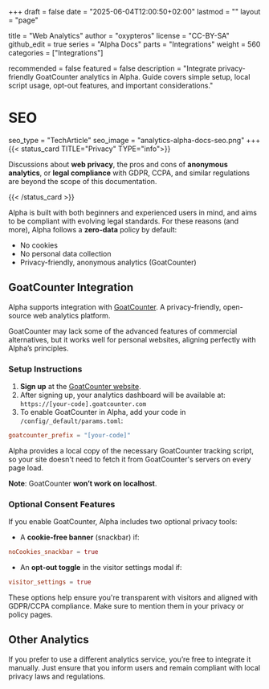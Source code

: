 +++
draft = false
date = "2025-06-04T12:00:50+02:00"
lastmod = ""
layout = "page"

title = "Web Analytics"
author = "oxypteros"
license = "CC-BY-SA"
github_edit = true
series = "Alpha Docs"
  parts = "Integrations"
  weight = 560
categories = ["Integrations"]

recommended = false
featured = false
description = "Integrate privacy-friendly GoatCounter analytics in Alpha. Guide covers simple setup, local script usage, opt-out features, and important considerations."
# SEO
seo_type = "TechArticle"
seo_image = "analytics-alpha-docs-seo.png"
+++
{{< status_card TITLE="Privacy" TYPE="info">}}

Discussions about **web privacy**, the pros and cons of **anonymous analytics**, or **legal compliance** with GDPR, CCPA, and similar regulations are beyond the scope of this documentation.

{{< /status_card >}}

Alpha is built with both beginners and experienced users in mind, and aims to be compliant with evolving legal standards. For these reasons (and more), Alpha follows a **zero-data** policy by default:
- No cookies
- No personal data collection
- Privacy-friendly, anonymous analytics (GoatCounter)

## GoatCounter Integration
Alpha supports integration with [GoatCounter](https://www.goatcounter.com/). A privacy-friendly, open-source web analytics platform.

GoatCounter may lack some of the advanced features of commercial alternatives, but it works well for personal websites, aligning perfectly with Alpha’s principles.

### Setup Instructions
1. **Sign up** at the [GoatCounter website](https://www.goatcounter.com/signup).
1. After signing up, your analytics dashboard will be available at:
`https://[your-code].goatcounter.com`
1. To enable GoatCounter in Alpha, add your code in `/config/_default/params.toml`:

```toml
goatcounter_prefix = "[your-code]"
```
Alpha provides a local copy of the necessary GoatCounter tracking script, so your site doesn't need to fetch it from GoatCounter's servers on every page load.

**Note**: GoatCounter **won’t work on localhost**.

### Optional Consent Features
If you enable GoatCounter, Alpha includes two optional privacy tools:
- A **cookie-free banner** (snackbar) if:
```toml
noCookies_snackbar = true
```
- An **opt-out toggle** in the visitor settings modal if:
```toml
visitor_settings = true
```
These options help ensure you're transparent with visitors and aligned with GDPR/CCPA compliance. Make sure to mention them in your privacy or policy pages.

## Other Analytics
If you prefer to use a different analytics service, you’re free to integrate it manually.
Just ensure that you inform users and remain compliant with local privacy laws and regulations.